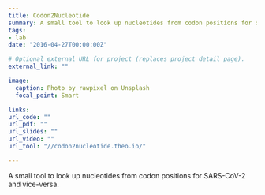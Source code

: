 ```yaml
---
title: Codon2Nucleotide
summary: A small tool to look up nucleotides from codon positions for SARS-CoV-2 and vice-versa
tags:
- lab
date: "2016-04-27T00:00:00Z"

# Optional external URL for project (replaces project detail page).
external_link: ""

image:
  caption: Photo by rawpixel on Unsplash
  focal_point: Smart

links:
url_code: ""
url_pdf: ""
url_slides: ""
url_video: ""
url_tool: "//codon2nucleotide.theo.io/"

---
```


A small tool to look up nucleotides from codon positions for SARS-CoV-2 and vice-versa.